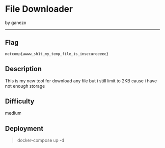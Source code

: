 # File Downloader

by ganezo

---

## Flag

```
netcomp{awww_sh1t_my_temp_file_is_insecureeeee}
```

## Description
This is my new tool for download any file but i still limit to 2KB cause i have not enough storage

## Difficulty
medium

## Deployment
> docker-compose up -d